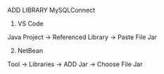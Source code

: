 ADD LIBRARY MySQLConnect


1. VS Code 

Java Project -> Referenced Library -> Paste File Jar

2. NetBean

Tool -> Libraries -> ADD Jar -> Choose File Jar
